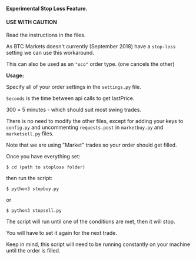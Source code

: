**Experimental Stop Loss Feature.**

#### USE WITH CAUTION

Read the instructions in the files.

As BTC Markets doesn't currently (September 2018) have a `stop-loss` setting
we can use this workaround.

This can also be used as an `"oco"` order type. (one cancels the other)

**Usage:**

Specify all of your order settings in the `settings.py` file.

`Seconds` is the time between api calls to get lastPrice.

300 = 5 minutes - which should suit most swing trades.

There is no need to modify the other files, except for adding your keys
to `config.py` and uncommenting `requests.post` in `marketbuy.py` and
`marketsell.py` files.

Note that we are using "Market" trades so your order should get filled.

Once you have everything set:

`$ cd (path to stoploss folder)`

then run the script:

`$ python3 stopbuy.py`

or

`$ python3 stopsell.py`

The script will run until one of the conditions are met,
then it will stop.

You will have to set it again for the next trade.

Keep in mind, this script will need to be running constantly
on your machine until the order is filled.
